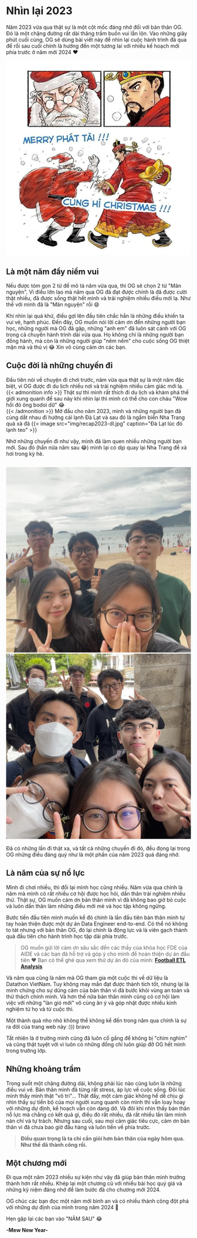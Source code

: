# Nhìn lại 2023

Năm 2023 vừa qua thật sự là một cột mốc đáng nhớ đối với bản thân OG. Đó là một chặng đường rất dài thăng trầm buồn vui
lẫn lộn. Vào những giây phút cuối cùng, OG sẽ dùng bài viết này để nhìn lại cuộc hành trình đã qua để rồi sau cuối chính
là hướng đến một tương lai với nhiều kế hoạch mới phía trước ở năm mới 2024 :heart: 
<!--more-->

![2023](img/recap2023-head.jpg)
## Là một năm đầy niềm vui
Nếu được tóm gọn 2 từ để mô tả năm vừa qua,
thì OG sẽ chọn 2 từ "Mãn nguyện". Vì điều lớn lao mà năm qua OG đã đạt được chính là đã được cười thật nhiều, đã được sống thật hết mình và 
trải nghiệm nhiều điều mới lạ. Như thế với mình đã là "Mãn nguyện" rồi :smile:

Khi nhìn lại quá khứ, điều gợi lên đầu tiên chắc hẳn là những điều khiến ta vui vẻ, hạnh phúc. Đến đây, OG muốn nói lời cảm ơn đến những
người bạn học, những người mà OG đã gặp, những "anh em" đã luôn sát cánh với OG trong cả chuyến hành trình dài vừa qua. Họ không chỉ là những 
người bạn đồng hành, mà còn là những người giúp "nêm nếm" cho cuộc sống OG thiệt mặn mà và thú vị :joy: Xin vô cùng cảm ơn các bạn. 

## Cuộc đời là những chuyến đi
Đầu tiên nói về chuyện đi chơi trước, năm vừa qua thật sự là một năm đặc biệt, vì OG được đi du lịch nhiều nơi và trải nghiệm nhiều cảm giác mới lạ. 
{{< admonition info >}}
Thật sự thì mình rất thích đi du lịch và
khám phá thế giới xung quanh để sau này khi nhìn lại thì mình có thể cho con cháu "Wow hồi đó ông bodoi dữ" :joy:  
{{< /admonition >}}
Mở đầu cho năm 2023, mình và những người bạn đã cùng dắt nhau đi hưởng cái lạnh Đà Lạt và sau đó là ngắm biển Nha Trang quá xá đã
{{< image src="img/recap2023-dl.jpg" caption="Đà Lạt lúc đó lạnh teo" >}}

Nhờ những chuyến đi như vậy, mình đã làm quen nhiều những người bạn mới. Sau đó (hẳn nửa năm sau :joy:) mình lại có dịp
quay lại Nha Trang để xả hơi trong kỳ hè.
<div style="display: flex; justify-content: space-between;">

![nha trang](img/recap2023-nt1.jfif "Chuẩn bị ra biển bắt ốc")
![nha trang](img/recap2023-nt2.jfif "Tham quan nhà thờ đá mệt luôn")
</div>
Đã có những lần đi thật xa, và tất cả những chuyến đi đó, đều đọng lại trong OG những điều đáng quý như là một phần
của năm 2023 quá đáng nhớ.

## Là năm của sự nổ lực
Mình đi chơi nhiều, thì đổi lại mình học cũng nhiều. Năm vừa qua chính là năm mà mình có rất nhiều cơ hội được học hỏi, dấn thân trải nghiệm nhiều thứ.
Thật sự, OG muốn cảm ơn bản thân mình vì đã không bao giờ bỏ cuộc và luôn dấn thân làm những điều mới mẻ và học tập không ngừng.

Bước tiến đầu tiên mình muốn kể đó chính là lần đầu tiên bản thân mình tự tay hoàn thiện được một dự án Data Engineer end-to-end.
Có thể nó không to tát nhưng với bản thân OG, đó lại chính là động lực và là viên gạch thành quả đầu tiên cho hành trình học tập dài phía trước.
> OG muốn gửi lời cảm ơn sâu sắc đến các thầy của khóa học FDE của AIDE và các bạn đã hỗ trợ và góp ý cho mình để hoàn thiện dự án đầu tiên :heart:
Bạn có thể ghé qua xem thử dự án đó của mình: [**Football ETL Analysis**](/football_etl)

Và năm qua cũng là năm mà OG tham gia một cuộc thi về dữ liệu là Datathon VietNam. Tuy không may mắn đạt được thành
tích tốt, nhưng lại là minh chứng cho sự dũng cảm của bản thân vì đã bước khỏi vùng an toàn và thử thách chính mình. Và hơn thế nữa bản thân mình
cũng có cơ hội làm việc với những "làn gió mới" vô cùng ăn ý và góp nhặt được nhiều kinh nghiệm từ họ và từ cuộc thi.

Một thành quả nho nhỏ không thể không kể đến trong năm qua chính là sự ra đời của trang web này :))) bravo

Tất nhiên là ở trường mình cũng đã luôn cố gắng để không bị "chìm nghỉm" và cũng thật tuyệt vời vì luôn có những đồng chí luôn giúp đỡ OG hết mình trong trường lớp.

## Những khoảng trầm
Trong suốt một chặng đường dài, không phải lúc nào cũng luôn là những điều vui vẻ. Bản thân mình đã từng rất stress, áp lực về cuộc sống.
Đôi lúc mình thấy mình thật "vô tri"... Thật đấy, một cảm giác không hề dễ chịu gì nhìn thấy sự tiến bộ của mọi người xung quanh
còn mình thì vẫn loay hoay với những dự định, kế hoạch vẫn còn dang dở. Và đôi khi nhìn thấy bản thân nỗ lực mà chẳng có kết quả gì, điều đó rất nhiều, đã
rất nhiều lần làm mình nản chí và tự trách. Nhưng sau cuối, sau mọi cảm giác tiêu cực, cảm ơn bản thân vì đã chưa bao giờ đầu hàng và luôn tiến về phía trước.

> **Điều quan trọng là ta chỉ cần giỏi hơn bản thân của ngày hôm qua. Như thế đã thành công rồi.**
## Một chương mới
Đi qua một năm 2023 nhiều sự kiện như vậy đã giúp bản thân mình trưởng thành hơn rất nhiều. Khép lại một chương cũ
với nhiều bài học quý giá và những kỷ niệm đáng nhớ để làm bước đà cho chương mới 2024. 

OG chúc các bạn đọc một năm mới bình an và có nhiều thành công đột phá với những dự định của mình trong năm 2024 :tanabata_tree:

Hẹn gặp lại các bạn vào "NĂM SAU" :joy:

**-Mew New Year-**

